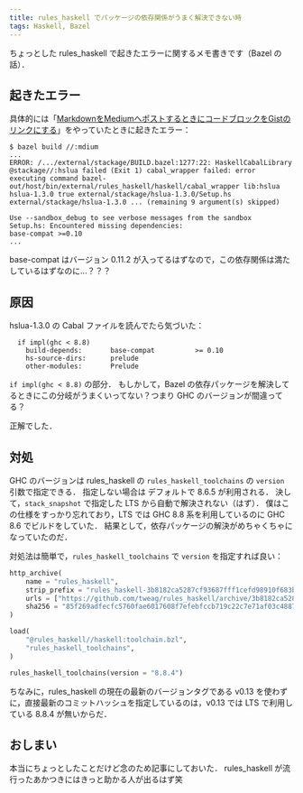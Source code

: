 ```yaml
---
title: rules_haskell でパッケージの依存関係がうまく解決できない時
tags: Haskell, Bazel
---
```


ちょっとした rules_haskell で起きたエラーに関するメモ書きです（Bazel の話）．

## 起きたエラー

具体的には「[MarkdownをMediumへポストするときにコードブロックをGistのリンクにする](/posts/2021-01-01-mdium-with-gist.html)」をやっていたときに起きたエラー：

```
$ bazel build //:mdium
...
ERROR: /.../external/stackage/BUILD.bazel:1277:22: HaskellCabalLibrary @stackage//:hslua failed (Exit 1) cabal_wrapper failed: error executing command bazel-out/host/bin/external/rules_haskell/haskell/cabal_wrapper lib:hslua hslua-1.3.0 true external/stackage/hslua-1.3.0/Setup.hs external/stackage/hslua-1.3.0 ... (remaining 9 argument(s) skipped)

Use --sandbox_debug to see verbose messages from the sandbox
Setup.hs: Encountered missing dependencies:
base-compat >=0.10
...
```

base-compat はバージョン 0.11.2 が入ってるはずなので，この依存関係は満たしているはずなのに...？？？

## 原因

hslua-1.3.0 の Cabal ファイルを読んでたら気づいた：

```cabal
  if impl(ghc < 8.8)
    build-depends:       base-compat          >= 0.10
    hs-source-dirs:      prelude
    other-modules:       Prelude
```

`if impl(ghc < 8.8)` の部分．
もしかして，Bazel の依存パッケージを解決してるときにこの分岐がうまくいってない？つまり GHC のバージョンが間違ってる？

正解でした．

## 対処

GHC のバージョンは rules_haskell の `rules_haskell_toolchains` の `version` 引数で指定できる．
指定しない場合は デフォルトで 8.6.5 が利用される．
決して，`stack_snapshot` で指定した LTS から自動で解決されない（はず）．
僕はこの仕様をすっかり忘れており，LTS では GHC 8.8 系を利用しているのに GHC 8.6 でビルドをしていた．
結果として，依存パッケージの解決がめちゃくちゃになっていたのだ．

対処法は簡単で，`rules_haskell_toolchains` で `version` を指定すれば良い：


```py
http_archive(
    name = "rules_haskell",
    strip_prefix = "rules_haskell-3b8182ca5287cf93687fff1cefd98910f683b679",
    urls = ["https://github.com/tweag/rules_haskell/archive/3b8182ca5287cf93687fff1cefd98910f683b679.tar.gz"],
    sha256 = "85f269adfecfc5760fae6017608f7efebfccb719c22c7e71af03c4887f54b08e",
)

load(
    "@rules_haskell//haskell:toolchain.bzl",
    "rules_haskell_toolchains",
)

rules_haskell_toolchains(version = "8.8.4")
```

ちなみに，rules_haskell の現在の最新のバージョンタグである v0.13 を使わずに，直接最新のコミットハッシュを指定しているのは，v0.13 では LTS で利用している 8.8.4 が無いからだ．

## おしまい

本当にちょっとしたことだけど念のため記事にしておいた．
rules_haskell が流行ったあかつきにはきっと助かる人が出るはず笑
